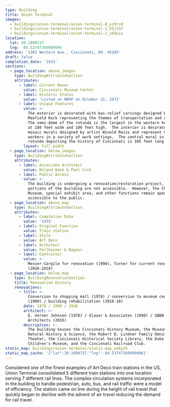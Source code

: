 ```yaml
---
type: Building
title: Union Terminal
images:
  - buildings/union-terminal/union-terminal-0_yi9rzd
  - buildings/union-terminal/union-terminal-1_k5jtnf
  - buildings/union-terminal/union-terminal-2_x8duis
location:
  lat: 39.1098737
  lng: -84.53747369999996
address: '1301 Western Ave., Cincinnati, OH  45203'
draft: false
completion_date: '1933'
sections:
  - page_location: above_images
    type: BuildingAttributeSection
    attributes:
      - label: Current Owner
        value: Cincinnati Museum Center
      - label: Historic Status
        value: 'Listed on NRHP on October 31, 1972'
      - label: Unique Features
        value: >-
          The exterior is decorated with bas-relief carvings designed by
          Maxfield Keck representing the themes of transportation and commerce.
          The semi-dome of the rotunda is the largest in the western hemisphere
          at 180 feet wide and 106 feet high.  The interior is decorated with
          mosaic murals designed by artist Winold Reiss and represent Cincinnati
          workers in a variety of work settings.  The central mural in the
          rotunda depicting the history of Cincinnati is 105 feet long.
        layout: full_width
  - page_location: below_images
    type: BuildingAttributeSection
    attributes:
      - label: Associate Architect
        value: Roland Wank & Paul Cret
      - label: Public Access
        value: >-
          The building is undergoing a renovation/restoration project, and
          portions of the building are not accessible.  However, the Children's
          Museum, special exhibit area, and other functions remain open and
          accessible to the public.
  - page_location: above_map
    type: BuildingAttributeSection
    attributes:
      - label: Completion Date
        value: '1933'
      - label: Original Function
        value: Train station
      - label: Style
        value: Art Deco
      - label: Architect
        value: Fellheimer & Wagner
      - label: Contractor
        value: >-
          Messer-Cargile for renovation (1990), Turner for current renovation
          (2016-2018)
  - page_location: below_map
    type: BuildingRenovationSection
    title: Renovation History
    renovations:
      - title: >-
          Conversion to shopping mall (1978) / conversion to museum center
          (1990) / building rehabilitation (2016-18)
        date: 1978 / 1990 / 2016
        architect: >-
          E. Verner Johnson (1978) / Glaser & Associates (1990) / GBBN
          Architects (2016)
        description: >-
          The building houses the Cincinnati History Museum, the Museum of
          Natural History & Science, the Robert D. Lindner Family Omnimax
          Theater, the Cincinnati Historical Society Library, the Duke Energy
          Children's Museum, and the Cincinnati Railroad Club.
static_map: buildings/union-terminal/static-map_oabyzh
static_map_cache: '{"lat":39.1098737,"lng":-84.53747369999996}'
---
```


Considered one of the finest examples of Art Deco train stations in the US, Union Terminal consolidated 5 different train stations into one location serving 7 different rail lines. The complex circulation systems incorporated in the building to handle pedestrian, auto, bus, and rail traffic were a model of efficiency. The station came on line during the height of rail travel that quickly began to decline with the advent of air travel reducing the demand for rail travel.
